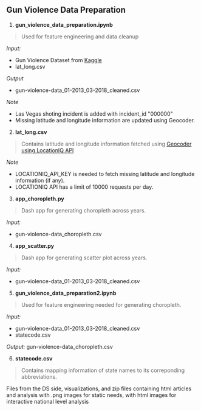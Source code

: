 ## Gun Violence Data Preparation

1. **gun_violence_data_preparation.ipynb**

> Used for feature engineering and data cleanup

_Input:_
* Gun Violence Dataset from [Kaggle](https://www.kaggle.com/jameslko/gun-violence-data) 
* lat_long.csv 

_Output_
* gun-violence-data_01-2013_03-2018_cleaned.csv

_Note_
* Las Vegas shoting incident is added with incident_id "000000"
* Missing latitude and longitude information are updated using Geocoder.

2. **lat_long.csv**

> Contains latitude and longitude information fetched using [Geocoder using LocationIQ API](https://geocoder.readthedocs.io/providers/LocationIQ.html)

_Note_
* LOCATIONIQ_API_KEY is needed to fetch missing latitude and longitude information (if any). 
* LOCATIONIQ API has a limit of 10000 requests per day.

3. **app_choropleth.py**

> Dash app for generating choropleth across years.

_Input:_
* gun-violence-data_choropleth.csv

4. **app_scatter.py**

> Dash app for generating scatter plot across years.

_Input:_
* gun-violence-data_01-2013_03-2018_cleaned.csv

5. **gun_violence_data_preparation2.ipynb**

> Used for feature engineering needed for generating choropleth.

_Input:_
* gun-violence-data_01-2013_03-2018_cleaned.csv
* statecode.csv

_Output:_
gun-violence-data_choropleth.csv

6. **statecode.csv**

> Contains mapping information of state names to its correponding abbreviations.

Files from the DS side, visualizations, and zip files containing html articles and analysis with .png images
for static needs, with html images for interactive national level analysis
